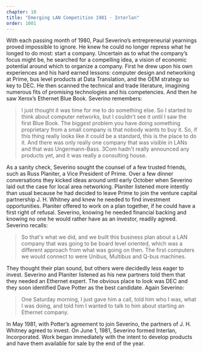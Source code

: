 ```yaml
---
chapter: 10
title: "Emerging LAN Competition 1981 - Interlan"
order: 1001
---
```


With each passing month of 1980, Paul Severino’s entrepreneurial yearnings proved impossible to ignore. He knew he could no longer repress what he longed to do most: start a company. Uncertain as to what the company’s focus might be, he searched for a compelling idea, a vision of economic potential around which to organize a company. First he drew upon his own experiences and his hard earned lessons: computer design and networking at Prime, bus level products at Data Translation, and the OEM strategy so key to DEC. He then scanned the technical and trade literature, imagining numerous fits of promising technologies and his competencies. And then he saw Xerox’s Ethernet Blue Book. Severino remembers:

>I just thought it was time for me to do something else. So I started to think about computer networks, but I couldn't see it until I saw the first Blue Book. The biggest problem you have doing something proprietary from a small company is that nobody wants to buy it. So, if this thing really looks like it could be a standard, this is the place to do it. And there was only really one company that was visible in LANs and that was Ungermann-Bass. 3Com hadn't really announced any products yet, and it was really a consulting house.

As a sanity check, Severino sought the counsel of a few trusted friends, such as Russ Planiter, a Vice President of Prime. Over a few dinner conversations they kicked ideas around until early October when Severino laid out the case for local area networking. Planiter listened more intently than usual because he had decided to leave Prime to join the venture capital partnership J. H. Whitney and knew he needed to find investment opportunities. Planiter offered to work on a plan together, if he could have a first right of refusal. Severino, knowing he needed financial backing and knowing no one he would rather have as an investor, readily agreed. Severino recalls:

>So that's what we did, and we built this business plan about a LAN company that was going to be board level oriented, which was a different approach from what was going on then. The first computers we would connect to were Unibus, Multibus and Q-bus machines.

They thought their plan sound, but others were decidedly less eager to invest. Severino and Planiter listened as his new partners told them that they needed an Ethernet expert. The obvious place to look was DEC and they soon identified Dave Potter as the best candidate. Again Severino:

>One Saturday morning, I just gave him a call, told him who I was, what I was doing, and told him I wanted to talk to him about starting an Ethernet company.

In May 1981, with Potter’s agreement to join Severino, the partners of J. H. Whitney agreed to invest. On June 1, 1981, Severino formed Interlan, Incorporated. Work began immediately with the intent to develop products and have them available for sale by the end of the year.
